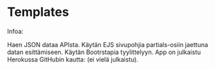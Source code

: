 # Templates

Infoa:

Haen JSON dataa APIsta. Käytän EJS sivupohjia partials-osiin jaettuna datan esittämiseen. Käytän Bootrstapia tyylittelyyn. App on julkaistu Herokussa GitHubin kautta: (ei vielä julkaistu).
